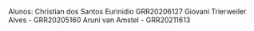 Alunos:
Christian dos Santos Eurinidio GRR20206127
Giovani Trierweiler Alves - GRR20205160
Aruni van Amstel - GRR20211613
